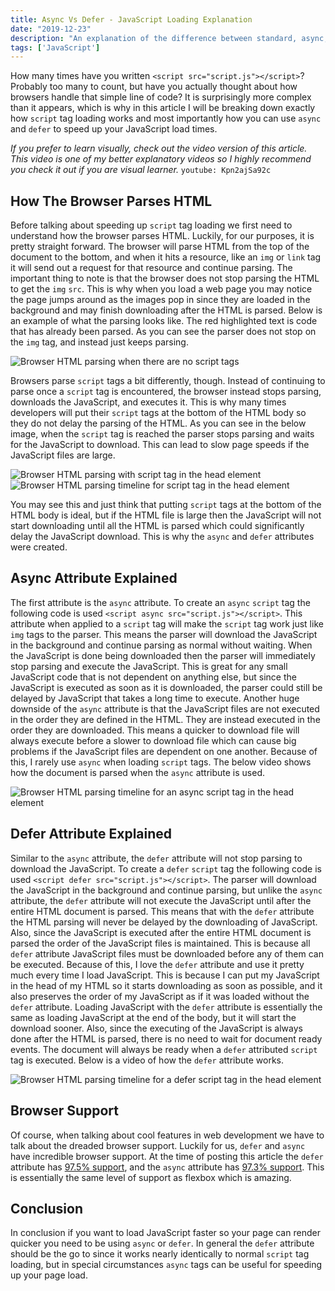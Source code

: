 ```yaml
---
title: Async Vs Defer - JavaScript Loading Explanation
date: "2019-12-23"
description: "An explanation of the difference between standard, async, and defer script tag loading, and which is the best to use."
tags: ['JavaScript']
---
```


How many times have you written `<script src="script.js"></script>`? Probably too many to count, but have you actually thought about how browsers handle that simple line of code? It is surprisingly more complex than it appears, which is why in this article I will be breaking down exactly how `script` tag loading works and most importantly how you can use `async` and `defer` to speed up your JavaScript load times.

*If you prefer to learn visually, check out the video version of this article. This video is one of my better explanatory videos so I highly recommend you check it out if you are visual learner.*
`youtube: Kpn2ajSa92c`

## How The Browser Parses HTML

Before talking about speeding up `script` tag loading we first need to understand how the browser parses HTML. Luckily, for our purposes, it is pretty straight forward. The browser will parse HTML from the top of the document to the bottom, and when it hits a resource, like an `img` or `link` tag it will send out a request for that resource and continue parsing. The important thing to note is that the browser does not stop parsing the HTML to get the `img` `src`. This is why when you load a web page you may notice the page jumps around as the images pop in since they are loaded in the background and may finish downloading after the HTML is parsed. Below is an example of what the parsing looks like. The red highlighted text is code that has already been parsed. As you can see the parser does not stop on the `img` tag, and instead just keeps parsing.

![Browser HTML parsing when there are no script tags](videos/normal-parsing.gif)

Browsers parse `script` tags a bit differently, though. Instead of continuing to parse once a `script` tag is encountered, the browser instead stops parsing, downloads the JavaScript, and executes it. This is why many times developers will put their `script` tags at the bottom of the HTML body so they do not delay the parsing of the HTML. As you can see in the below image, when the `script` tag is reached the parser stops parsing and waits for the JavaScript to download. This can lead to slow page speeds if the JavaScript files are large.

![Browser HTML parsing with script tag in the head element](videos/head-parsing.gif)
![Browser HTML parsing timeline for script tag in the head element](videos/normal-parsing-timeline.gif)

You may see this and just think that putting `script` tags at the bottom of the HTML body is ideal, but if the HTML file is large then the JavaScript will not start downloading until all the HTML is parsed which could significantly delay the JavaScript download. This is why the `async` and `defer` attributes were created.

## Async Attribute Explained

The first attribute is the `async` attribute. To create an `async` `script` tag the following code is used `<script async src="script.js"></script>`. This attribute when applied to a `script` tag will make the `script` tag work just like `img` tags to the parser. This means the parser will download the JavaScript in the background and continue parsing as normal without waiting. When the JavaScript is done being downloaded then the parser will immediately stop parsing and execute the JavaScript. This is great for any small JavaScript code that is not dependent on anything else, but since the JavaScript is executed as soon as it is downloaded, the parser could still be delayed by JavaScript that takes a long time to execute. Another huge downside of the `async` attribute is that the JavaScript files are not executed in the order they are defined in the HTML. They are instead executed in the order they are downloaded. This means a quicker to download file will always execute before a slower to download file which can cause big problems if the JavaScript files are dependent on one another. Because of this, I rarely use `async` when loading `script` tags. The below video shows how the document is parsed when the `async` attribute is used.

![Browser HTML parsing timeline for an async script tag in the head element](videos/async-parsing-timeline.gif)

## Defer Attribute Explained

Similar to the `async` attribute, the `defer` attribute will not stop parsing to download the JavaScript. To create a `defer` `script` tag the following code is used `<script defer src="script.js"></script>`. The parser will download the JavaScript in the background and continue parsing, but unlike the `async` attribute, the `defer` attribute will not execute the JavaScript until after the entire HTML document is parsed. This means that with the `defer` attribute the HTML parsing will never be delayed by the downloading of JavaScript. Also, since the JavaScript is executed after the entire HTML document is parsed the order of the JavaScript files is maintained. This is because all `defer` attribute JavaScript files must be downloaded before any of them can be executed. Because of this, I love the `defer` attribute and use it pretty much every time I load JavaScript. This is because I can put my JavaScript in the head of my HTML so it starts downloading as soon as possible, and it also preserves the order of my JavaScript as if it was loaded without the `defer` attribute. Loading JavaScript with the `defer` attribute is essentially the same as loading JavaScript at the end of the body, but it will start the download sooner. Also, since the executing of the JavaScript is always done after the HTML is parsed, there is no need to wait for document ready events. The document will always be ready when a `defer` attributed `script` tag is executed. Below is a video of how the `defer` attribute works.

![Browser HTML parsing timeline for a defer script tag in the head element](videos/defer-parsing-timeline.gif)

## Browser Support

Of course, when talking about cool features in web development we have to talk about the dreaded browser support. Luckily for us, `defer` and `async` have incredible browser support. At the time of posting this article the `defer` attribute has [97.5% support](https://caniuse.com/#feat=script-defer), and the `async` attribute has [97.3% support](https://caniuse.com/#feat=script-async). This is essentially the same level of support as flexbox which is amazing.

## Conclusion

In conclusion if you want to load JavaScript faster so your page can render quicker you need to be using `async` or `defer`. In general the `defer` attribute should be the go to since it works nearly identically to normal `script` tag loading, but in special circumstances `async` tags can be useful for speeding up your page load.